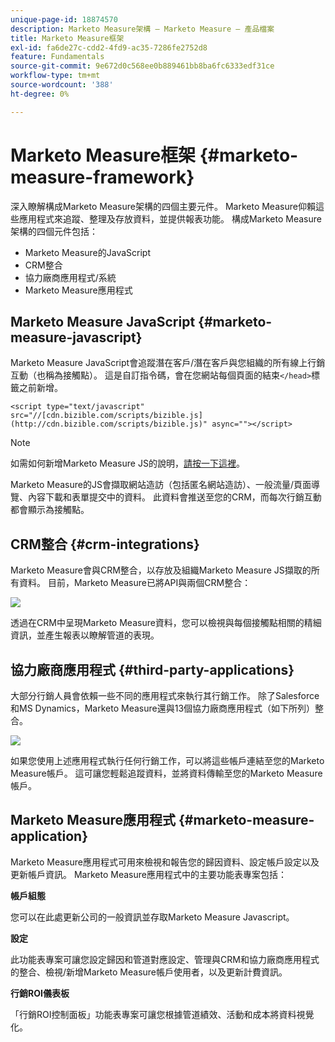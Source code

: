 ```yaml
---
unique-page-id: 18874570
description: Marketo Measure架構 — Marketo Measure — 產品檔案
title: Marketo Measure框架
exl-id: fa6de27c-cdd2-4fd9-ac35-7286fe2752d8
feature: Fundamentals
source-git-commit: 9e672d0c568ee0b889461bb8ba6fc6333edf31ce
workflow-type: tm+mt
source-wordcount: '388'
ht-degree: 0%

---
```


# Marketo Measure框架 {#marketo-measure-framework}

深入瞭解構成Marketo Measure架構的四個主要元件。 Marketo Measure仰賴這些應用程式來追蹤、整理及存放資料，並提供報表功能。 構成Marketo Measure架構的四個元件包括：

* Marketo Measure的JavaScript
* CRM整合
* 協力廠商應用程式/系統
* Marketo Measure應用程式

## Marketo Measure JavaScript {#marketo-measure-javascript}

Marketo Measure JavaScript會追蹤潛在客戶/潛在客戶與您組織的所有線上行銷互動（也稱為接觸點）。 這是自訂指令碼，會在您網站每個頁面的結束`</head>`標籤之前新增。

`<script type="text/javascript" src="//[cdn.bizible.com/scripts/bizible.js](http://cdn.bizible.com/scripts/bizible.js)" async=""></script>`

>[!NOTE]
>
>如需如何新增Marketo Measure JS的說明，[請按一下這裡](/help/marketo-measure-tracking/setting-up-tracking/adding-marketo-measure-script.md)。

Marketo Measure的JS會擷取網站造訪（包括匿名網站造訪）、一般流量/頁面導覽、內容下載和表單提交中的資料。 此資料會推送至您的CRM，而每次行銷互動都會顯示為接觸點。

## CRM整合 {#crm-integrations}

Marketo Measure會與CRM整合，以存放及組織Marketo Measure JS擷取的所有資料。 目前，Marketo Measure已將API與兩個CRM整合：

![](assets/1-2.png)

透過在CRM中呈現Marketo Measure資料，您可以檢視與每個接觸點相關的精細資訊，並產生報表以瞭解管道的表現。

## 協力廠商應用程式 {#third-party-applications}

大部分行銷人員會依賴一些不同的應用程式來執行其行銷工作。 除了Salesforce和MS Dynamics，Marketo Measure還與13個協力廠商應用程式（如下所列）整合。

![](assets/2-1.png)

如果您使用上述應用程式執行任何行銷工作，可以將這些帳戶連結至您的Marketo Measure帳戶。 這可讓您輕鬆追蹤資料，並將資料傳輸至您的Marketo Measure帳戶。

## Marketo Measure應用程式 {#marketo-measure-application}

Marketo Measure應用程式可用來檢視和報告您的歸因資料、設定帳戶設定以及更新帳戶資訊。 Marketo Measure應用程式中的主要功能表專案包括：

**帳戶組態**

您可以在此處更新公司的一般資訊並存取Marketo Measure Javascript。

**設定**

此功能表專案可讓您設定歸因和管道對應設定、管理與CRM和協力廠商應用程式的整合、檢視/新增Marketo Measure帳戶使用者，以及更新計費資訊。

**行銷ROI儀表板**

「行銷ROI控制面板」功能表專案可讓您根據管道績效、活動和成本將資料視覺化。
